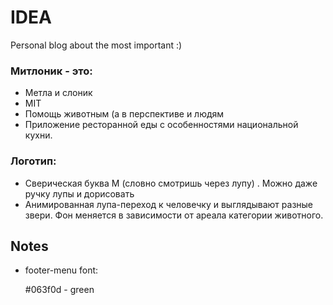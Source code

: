 # IDEA 

Personal blog about the most important :)

### Митлоник - это:
* Метла и слоник
* MIT 
* Помощь животным (а в перспективе и людям
* Приложение ресторанной еды с особенностями национальной кухни. 

### Логотип:
* Сверическая буква М (словно смотришь через лупу) . Можно даже ручку лупы и дорисовать 
* Анимированная лупа-переход к человечку и выглядывают разные звери. Фон меняется в зависимости от ареала категории животного. 



<!-- notes -->
## Notes

* footer-menu font:

    #063f0d - green